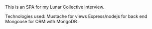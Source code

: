 This is an SPA for my Lunar Collective interview.

Technologies used:
  Mustache for views
  Express/nodejs for back end
  Mongoose for ORM with MongoDB
